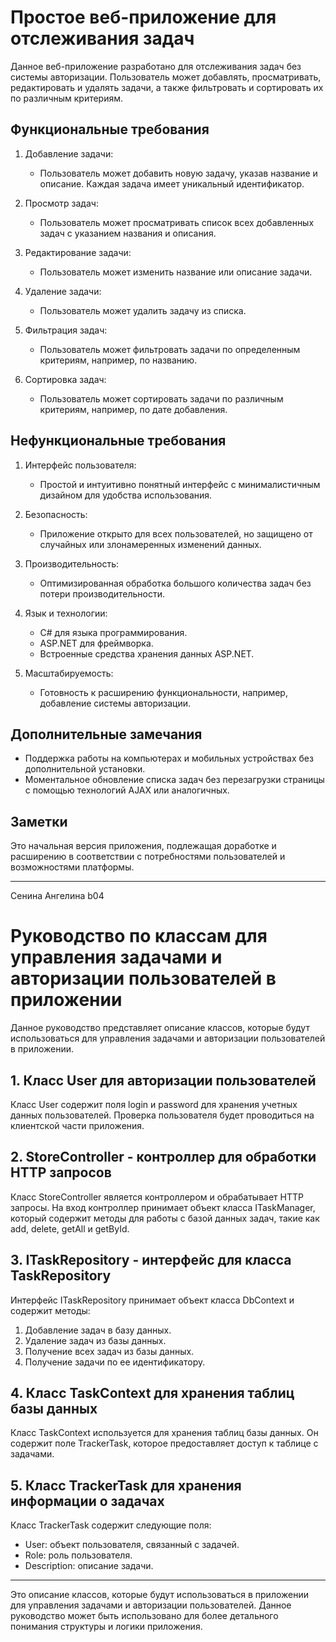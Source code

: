 # Простое веб-приложение для отслеживания задач

Данное веб-приложение разработано для отслеживания задач без системы авторизации. Пользователь может добавлять, просматривать, редактировать и удалять задачи, а также фильтровать и сортировать их по различным критериям.

## Функциональные требования

1. Добавление задачи:
   - Пользователь может добавить новую задачу, указав название и описание. Каждая задача имеет уникальный идентификатор.

2. Просмотр задач:
   - Пользователь может просматривать список всех добавленных задач с указанием названия и описания.

3. Редактирование задачи:
   - Пользователь может изменить название или описание задачи.

4. Удаление задачи:
   - Пользователь может удалить задачу из списка.

5. Фильтрация задач:
   - Пользователь может фильтровать задачи по определенным критериям, например, по названию.

6. Сортировка задач:
   - Пользователь может сортировать задачи по различным критериям, например, по дате добавления.

## Нефункциональные требования

1. Интерфейс пользователя:
   - Простой и интуитивно понятный интерфейс с минималистичным дизайном для удобства использования.

2. Безопасность:
   - Приложение открыто для всех пользователей, но защищено от случайных или злонамеренных изменений данных.

3. Производительность:
   - Оптимизированная обработка большого количества задач без потери производительности.

4. Язык и технологии:
   - C# для языка программирования.
   - ASP.NET для фреймворка.
   - Встроенные средства хранения данных ASP.NET.

5. Масштабируемость:
   - Готовность к расширению функциональности, например, добавление системы авторизации.

## Дополнительные замечания

- Поддержка работы на компьютерах и мобильных устройствах без дополнительной установки.
- Моментальное обновление списка задач без перезагрузки страницы с помощью технологий AJAX или аналогичных.

## Заметки

Это начальная версия приложения, подлежащая доработке и расширению в соответствии с потребностями пользователей и возможностями платформы.

---
Сенина Ангелина b04




# Руководство по классам для управления задачами и авторизации пользователей в приложении

Данное руководство представляет описание классов, которые будут использоваться для управления задачами и авторизации пользователей в приложении.

## 1. Класс User для авторизации пользователей

Класс User содержит поля login и password для хранения учетных данных пользователей. Проверка пользователя будет проводиться на клиентской части приложения.

## 2. StoreController - контроллер для обработки HTTP запросов

Класс StoreController является контроллером и обрабатывает HTTP запросы. На вход контроллер принимает объект класса ITaskManager, который содержит методы для работы с базой данных задач, такие как add, delete, getAll и getById.

## 3. ITaskRepository - интерфейс для класса TaskRepository

Интерфейс ITaskRepository принимает объект класса DbContext и содержит методы:
1. Добавление задач в базу данных.
2. Удаление задач из базы данных.
3. Получение всех задач из базы данных.
4. Получение задачи по ее идентификатору.

## 4. Класс TaskContext для хранения таблиц базы данных

Класс TaskContext используется для хранения таблиц базы данных. Он содержит поле TrackerTask, которое предоставляет доступ к таблице с задачами.

## 5. Класс TrackerTask для хранения информации о задачах

Класс TrackerTask содержит следующие поля:
- User: объект пользователя, связанный с задачей.
- Role: роль пользователя.
- Description: описание задачи.

---

Это описание классов, которые будут использоваться в приложении для управления задачами и авторизации пользователей. Данное руководство может быть использовано для более детального понимания структуры и логики приложения.